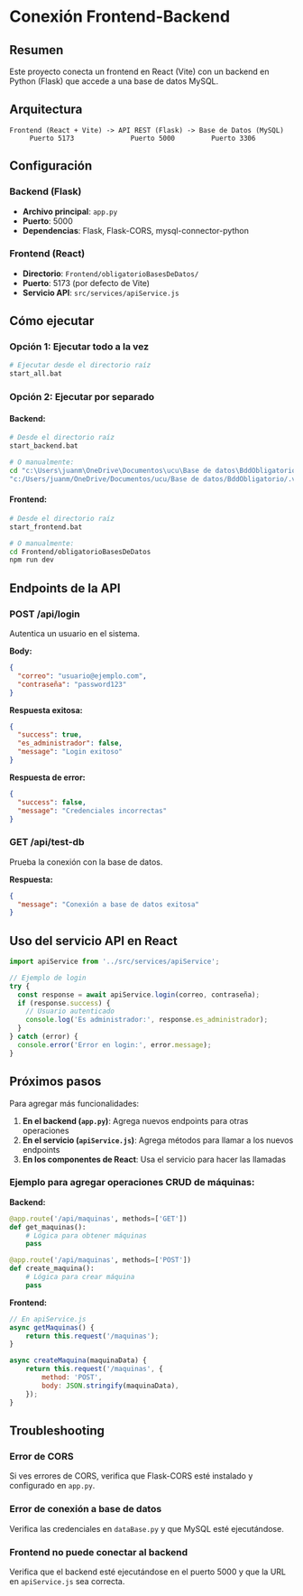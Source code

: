 # Conexión Frontend-Backend

## Resumen
Este proyecto conecta un frontend en React (Vite) con un backend en Python (Flask) que accede a una base de datos MySQL.

## Arquitectura
```
Frontend (React + Vite) -> API REST (Flask) -> Base de Datos (MySQL)
     Puerto 5173              Puerto 5000         Puerto 3306
```

## Configuración

### Backend (Flask)
- **Archivo principal**: `app.py`
- **Puerto**: 5000
- **Dependencias**: Flask, Flask-CORS, mysql-connector-python

### Frontend (React)
- **Directorio**: `Frontend/obligatorioBasesDeDatos/`
- **Puerto**: 5173 (por defecto de Vite)
- **Servicio API**: `src/services/apiService.js`

## Cómo ejecutar

### Opción 1: Ejecutar todo a la vez
```bash
# Ejecutar desde el directorio raíz
start_all.bat
```

### Opción 2: Ejecutar por separado

#### Backend:
```bash
# Desde el directorio raíz
start_backend.bat

# O manualmente:
cd "c:\Users\juanm\OneDrive\Documentos\ucu\Base de datos\BddObligatorio"
"c:/Users/juanm/OneDrive/Documentos/ucu/Base de datos/BddObligatorio/.venv/Scripts/python.exe" app.py
```

#### Frontend:
```bash
# Desde el directorio raíz
start_frontend.bat

# O manualmente:
cd Frontend/obligatorioBasesDeDatos
npm run dev
```

## Endpoints de la API

### POST /api/login
Autentica un usuario en el sistema.

**Body:**
```json
{
  "correo": "usuario@ejemplo.com",
  "contraseña": "password123"
}
```

**Respuesta exitosa:**
```json
{
  "success": true,
  "es_administrador": false,
  "message": "Login exitoso"
}
```

**Respuesta de error:**
```json
{
  "success": false,
  "message": "Credenciales incorrectas"
}
```

### GET /api/test-db
Prueba la conexión con la base de datos.

**Respuesta:**
```json
{
  "message": "Conexión a base de datos exitosa"
}
```

## Uso del servicio API en React

```javascript
import apiService from '../src/services/apiService';

// Ejemplo de login
try {
  const response = await apiService.login(correo, contraseña);
  if (response.success) {
    // Usuario autenticado
    console.log('Es administrador:', response.es_administrador);
  }
} catch (error) {
  console.error('Error en login:', error.message);
}
```

## Próximos pasos

Para agregar más funcionalidades:

1. **En el backend (`app.py`)**: Agrega nuevos endpoints para otras operaciones
2. **En el servicio (`apiService.js`)**: Agrega métodos para llamar a los nuevos endpoints
3. **En los componentes de React**: Usa el servicio para hacer las llamadas

### Ejemplo para agregar operaciones CRUD de máquinas:

**Backend:**
```python
@app.route('/api/maquinas', methods=['GET'])
def get_maquinas():
    # Lógica para obtener máquinas
    pass

@app.route('/api/maquinas', methods=['POST'])
def create_maquina():
    # Lógica para crear máquina
    pass
```

**Frontend:**
```javascript
// En apiService.js
async getMaquinas() {
    return this.request('/maquinas');
}

async createMaquina(maquinaData) {
    return this.request('/maquinas', {
        method: 'POST',
        body: JSON.stringify(maquinaData),
    });
}
```

## Troubleshooting

### Error de CORS
Si ves errores de CORS, verifica que Flask-CORS esté instalado y configurado en `app.py`.

### Error de conexión a base de datos
Verifica las credenciales en `dataBase.py` y que MySQL esté ejecutándose.

### Frontend no puede conectar al backend
Verifica que el backend esté ejecutándose en el puerto 5000 y que la URL en `apiService.js` sea correcta.
